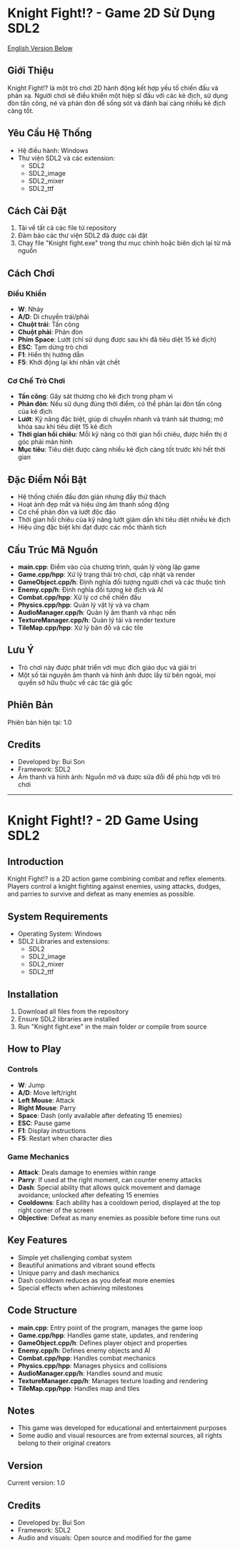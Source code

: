 # Knight Fight!? - Game 2D Sử Dụng SDL2

[English Version Below](#knight-fight---2d-game-using-sdl2)

## Giới Thiệu

Knight Fight!? là một trò chơi 2D hành động kết hợp yếu tố chiến đấu và phản xạ. Người chơi sẽ điều khiển một hiệp sĩ đấu với các kẻ địch, sử dụng đòn tấn công, né và phản đòn để sống sót và đánh bại càng nhiều kẻ địch càng tốt.

## Yêu Cầu Hệ Thống

- Hệ điều hành: Windows
- Thư viện SDL2 và các extension:
  - SDL2
  - SDL2_image
  - SDL2_mixer
  - SDL2_ttf

## Cách Cài Đặt

1. Tải về tất cả các file từ repository
2. Đảm bảo các thư viện SDL2 đã được cài đặt
3. Chạy file "Knight fight.exe" trong thư mục chính hoặc biên dịch lại từ mã nguồn

## Cách Chơi

### Điều Khiển
- **W**: Nhảy
- **A/D**: Di chuyển trái/phải
- **Chuột trái**: Tấn công
- **Chuột phải**: Phản đòn
- **Phím Space**: Lướt (chỉ sử dụng được sau khi đã tiêu diệt 15 kẻ địch)
- **ESC**: Tạm dừng trò chơi
- **F1**: Hiển thị hướng dẫn
- **F5**: Khởi động lại khi nhân vật chết

### Cơ Chế Trò Chơi
- **Tấn công**: Gây sát thương cho kẻ địch trong phạm vi
- **Phản đòn**: Nếu sử dụng đúng thời điểm, có thể phản lại đòn tấn công của kẻ địch
- **Lướt**: Kỹ năng đặc biệt, giúp di chuyển nhanh và tránh sát thương; mở khóa sau khi tiêu diệt 15 kẻ địch
- **Thời gian hồi chiêu**: Mỗi kỹ năng có thời gian hồi chiêu, được hiển thị ở góc phải màn hình
- **Mục tiêu**: Tiêu diệt được càng nhiều kẻ địch càng tốt trước khi hết thời gian

## Đặc Điểm Nổi Bật

- Hệ thống chiến đấu đơn giản nhưng đầy thử thách
- Hoạt ảnh đẹp mắt và hiệu ứng âm thanh sống động
- Cơ chế phản đòn và lướt độc đáo
- Thời gian hồi chiêu của kỹ năng lướt giảm dần khi tiêu diệt nhiều kẻ địch
- Hiệu ứng đặc biệt khi đạt được các mốc thành tích

## Cấu Trúc Mã Nguồn

- **main.cpp**: Điểm vào của chương trình, quản lý vòng lặp game
- **Game.cpp/hpp**: Xử lý trạng thái trò chơi, cập nhật và render
- **GameObject.cpp/h**: Định nghĩa đối tượng người chơi và các thuộc tính
- **Enemy.cpp/h**: Định nghĩa đối tượng kẻ địch và AI
- **Combat.cpp/hpp**: Xử lý cơ chế chiến đấu
- **Physics.cpp/hpp**: Quản lý vật lý và va chạm
- **AudioManager.cpp/h**: Quản lý âm thanh và nhạc nền
- **TextureManager.cpp/h**: Quản lý tải và render texture
- **TileMap.cpp/hpp**: Xử lý bản đồ và các tile

## Lưu Ý

- Trò chơi này được phát triển với mục đích giáo dục và giải trí
- Một số tài nguyên âm thanh và hình ảnh được lấy từ bên ngoài, mọi quyền sở hữu thuộc về các tác giả gốc

## Phiên Bản

Phiên bản hiện tại: 1.0

## Credits

- Developed by: Bui Son
- Framework: SDL2
- Âm thanh và hình ảnh: Nguồn mở và được sửa đổi để phù hợp với trò chơi

---

# Knight Fight!? - 2D Game Using SDL2

## Introduction

Knight Fight!? is a 2D action game combining combat and reflex elements. Players control a knight fighting against enemies, using attacks, dodges, and parries to survive and defeat as many enemies as possible.

## System Requirements

- Operating System: Windows
- SDL2 Libraries and extensions:
  - SDL2
  - SDL2_image
  - SDL2_mixer
  - SDL2_ttf

## Installation

1. Download all files from the repository
2. Ensure SDL2 libraries are installed
3. Run "Knight fight.exe" in the main folder or compile from source

## How to Play

### Controls
- **W**: Jump
- **A/D**: Move left/right
- **Left Mouse**: Attack
- **Right Mouse**: Parry
- **Space**: Dash (only available after defeating 15 enemies)
- **ESC**: Pause game
- **F1**: Display instructions
- **F5**: Restart when character dies

### Game Mechanics
- **Attack**: Deals damage to enemies within range
- **Parry**: If used at the right moment, can counter enemy attacks
- **Dash**: Special ability that allows quick movement and damage avoidance; unlocked after defeating 15 enemies
- **Cooldowns**: Each ability has a cooldown period, displayed at the top right corner of the screen
- **Objective**: Defeat as many enemies as possible before time runs out

## Key Features

- Simple yet challenging combat system
- Beautiful animations and vibrant sound effects
- Unique parry and dash mechanics
- Dash cooldown reduces as you defeat more enemies
- Special effects when achieving milestones

## Code Structure

- **main.cpp**: Entry point of the program, manages the game loop
- **Game.cpp/hpp**: Handles game state, updates, and rendering
- **GameObject.cpp/h**: Defines player object and properties
- **Enemy.cpp/h**: Defines enemy objects and AI
- **Combat.cpp/hpp**: Handles combat mechanics
- **Physics.cpp/hpp**: Manages physics and collisions
- **AudioManager.cpp/h**: Handles sound and music
- **TextureManager.cpp/h**: Manages texture loading and rendering
- **TileMap.cpp/hpp**: Handles map and tiles

## Notes

- This game was developed for educational and entertainment purposes
- Some audio and visual resources are from external sources, all rights belong to their original creators

## Version

Current version: 1.0

## Credits

- Developed by: Bui Son
- Framework: SDL2
- Audio and visuals: Open source and modified for the game